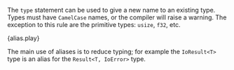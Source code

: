 The `type` statement can be used to give a new name to an existing type. Types
must have `CamelCase` names, or the compiler will raise a warning. The
exception to this rule are the primitive types: `usize`, `f32`, etc.

{alias.play}

The main use of aliases is to reduce typing; for example the `IoResult<T>` type
is an alias for the `Result<T, IoError>` type.

